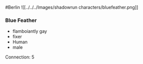 #Berlin 
![[../../../Images/shadowrun characters/bluefeather.png]]
### Blue Feather
- flamboiantly gay
- fixer
- Human
- male

Connection: 5